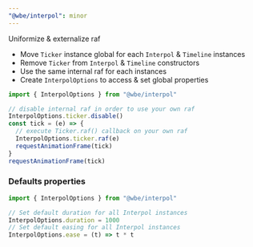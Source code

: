 ```yaml
---
"@wbe/interpol": minor
---
```


Uniformize & externalize raf

- Move `Ticker` instance global for each `Interpol` & `Timeline` instances
- Remove `Ticker` from `Interpol` & `Timeline` constructors
- Use the same internal raf for each instances
- Create `InterpolOptions` to access & set global properties

```ts
import { InterpolOptions } from "@wbe/interpol"

// disable internal raf in order to use your own raf
InterpolOptions.ticker.disable()
const tick = (e) => {
  // execute Ticker.raf() callback on your own raf
  InterpolOptions.ticker.raf(e)
  requestAnimationFrame(tick)
}
requestAnimationFrame(tick)
```

### Defaults properties

```ts
import { InterpolOptions } from "@wbe/interpol"

// Set default duration for all Interpol instances
InterpolOptions.duration = 1000
// Set default easing for all Interpol instances
InterpolOptions.ease = (t) => t * t
```
